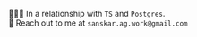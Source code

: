 🧑🏻‍💻 In a relationship with `TS` and `Postgres`.</br>
📧 Reach out to me at `sanskar.ag.work@gmail.com`
